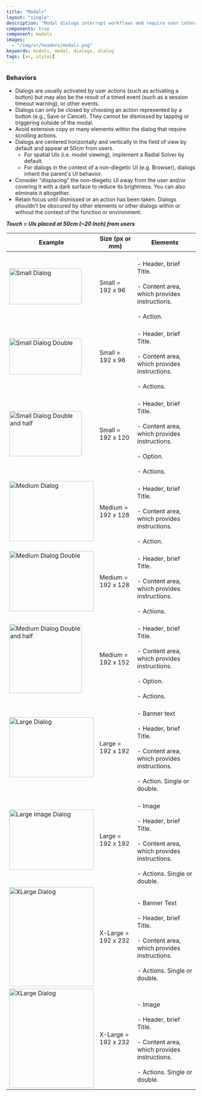 ```yaml
---
title: "Modals"
layout: "single"
description: "Modal dialogs interrupt workflows and require user interaction."
components: true
component: modals
images:
  - "/img/xr/headers/modals.png"
keywords: modals, modal, dialogs, dialog
tags: [xr, styles]
---
```


### Behaviors

- Dialogs are usually activated by user actions (such as activating a button) but may also be the result of a timed event (such as a session timeout warning), or other events.
- Dialogs can only be closed by choosing an action represented by a button (e.g., Save or Cancel). They cannot be dismissed by tapping or triggering outside of the modal.
- Avoid extensive copy or many elements within the dialog that require scrolling actions.
- Dialogs are centered horizontally and vertically in the field of view by default and appear at 50cm from users.
  - For spatial UIs (i.e. model viewing), implement a Radial Solver by default.
  - For dialogs in the context of a non-diegetic UI (e.g. Browser), dialogs inherit the parent's UI behavior.
- Consider "displacing" the non-diegetic UI away from the user and/or covering it with a dark surface to reduce its brightness. You can also eliminate it altogether.
- Retain focus until dismissed or an action has been taken. Dialogs shouldn’t be obscured by other elements or other dialogs within or without the context of the function or environment.

**_Touch = UIs placed at 50cm (~20 Inch) from users_**

<table class="table table-bordered">
  <thead class="thead-light">
    <tr>
      <th>Example</th>
      <th>Size (px or mm)</th>
      <th>Elements</th>
    </tr>
  </thead>
  <tbody>
    <tr>
      <td><img src="/img/xr/Dialog_Small_Anatomy.svg" alt="Small Dialog" width="192" height="96">
      </td>
      <td>Small = 192 x 96</td>
      <td><br>- Header, brief Title.</br>
          <br>- Content area, which provides instructions.</br>
          <br>- Action.</br>
      </td>
    </tr>
    <tr>
      <td><img src="/img/xr/Dialog_Small_Anatomy_2.svg" alt="Small Dialog Double" width="192" height="96">
      </td>
      <td>Small = 192 x 96</td>
      <td><br>- Header, brief Title.</br>
          <br>- Content area, which provides instructions.</br>
          <br>- Actions.</br>
      </td>
    </tr>
    <tr>
      <td><img src="/img/xr/Dialog_Small_Anatomy_2.5.svg" alt="Small Dialog Double and half" width="192" height="120">
      </td>
      <td>Small = 192 x 120</td>
      <td><br>- Header, brief Title.</br>
          <br>- Content area, which provides instructions.</br>
          <br>- Option.</br>
          <br>- Actions.</br>
      </td>
    </tr>
        <tr>
      <td><img src="/img/xr/Dialog_Medium_Anatomy.svg" alt="Medium Dialog" width="224" height="160">
      </td>
      <td>Medium = 192 x 128</td>
      <td><br>- Header, brief Title.</br>
          <br>- Content area, which provides instructions.</br>
          <br>- Action.</br>
      </td>
    </tr>
    <tr>
      <td><img src="/img/xr/Dialog_Medium_Anatomy_2.svg" alt="Medium Dialog Double" width="224" height="160">
      </td>
      <td>Medium = 192 x 128</td>
      <td><br>- Header, brief Title.</br>
          <br>- Content area, which provides instructions.</br>
          <br>- Actions.</br>
      </td>
    </tr>
    <tr>
      <td><img src="/img/xr/Dialog_Medium_Anatomy_2.5.svg" alt="Medium Dialog Double and half" width="192" height="184">
      </td>
      <td>Medium = 192 x 152</td>
      <td><br>- Header, brief Title.</br>
          <br>- Content area, which provides instructions.</br>
          <br>- Option.</br>
          <br>- Actions.</br>
      </td>
    <tr>
      <td><img src="/img/xr/Dialog_Large_Anatomy.svg" alt="Large Dialog" width="224" height="160">
      </td>
      <td>Large = 192 x 192</td>
      <td><br>- Banner text</br>
          <br>- Header, brief Title.</br>
          <br>- Content area, which provides instructions.</br>
          <br>- Action. Single or double.</br>
      </td>
    </tr>
    <tr>
      <td><img src="/img/xr/Dialog_Large_Image_Anatomy.svg" alt="Large Image Dialog" width="224" height="160">
      </td>
      <td>Large = 192 x 192</td>
      <td><br>- Image</br>
          <br>- Header, brief Title.</br>
          <br>- Content area, which provides instructions.</br>
          <br>- Actions. Single or double.</br>
      </td>
    </tr>
    <tr>
      <td><img src="/img/xr/Dialog_XLarge_Anatomy.svg" alt="XLarge Dialog" width="224" height="264">
      </td>
      <td>X-Large = 192 x 232</td>
      <td><br>- Banner Text</br>
          <br>- Header, brief Title.</br>
          <br>- Content area, which provides instructions.</br>
          <br>- Actions. Single or double.</br>
      </td>
    </tr>
    <tr>
      <td><img src="/img/xr/Dialog_XLarge_Image_Anatomy.svg" alt="XLarge Dialog" width="224" height="264">
      </td>
      <td>X-Large = 192 x 232</td>
      <td><br>- Image</br>
          <br>- Header, brief Title.</br>
          <br>- Content area, which provides instructions.</br>
          <br>- Actions. Single or double.</br>
      </td>
    </tr>
  </tbody>
</table>
